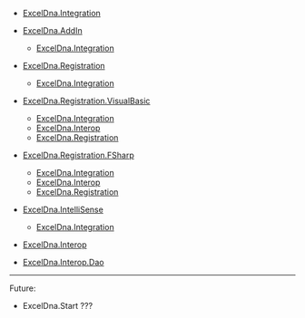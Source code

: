 * [ExcelDna.Integration](https://www.nuget.org/packages/ExcelDna.Integration/)

* [ExcelDna.AddIn](https://www.nuget.org/packages/ExcelDna.AddIn/)
  * [ExcelDna.Integration](https://www.nuget.org/packages/ExcelDna.Integration/)

* [ExcelDna.Registration](https://www.nuget.org/packages/ExcelDna.Registration/)
  * [ExcelDna.Integration](https://www.nuget.org/packages/ExcelDna.Integration/)

* [ExcelDna.Registration.VisualBasic](https://www.nuget.org/packages/ExcelDna.Registration.VisualBasic/)
  * [ExcelDna.Integration](https://www.nuget.org/packages/ExcelDna.Integration/)
  * [ExcelDna.Interop](https://www.nuget.org/packages/ExcelDna.Interop/)
  * [ExcelDna.Registration](https://www.nuget.org/packages/ExcelDna.Registration/)

* [ExcelDna.Registration.FSharp](https://www.nuget.org/packages/ExcelDna.Registration.FSharp/)
  * [ExcelDna.Integration](https://www.nuget.org/packages/ExcelDna.Integration/)
  * [ExcelDna.Interop](https://www.nuget.org/packages/ExcelDna.Interop/)
  * [ExcelDna.Registration](https://www.nuget.org/packages/ExcelDna.Registration/)

* [ExcelDna.IntelliSense](https://www.nuget.org/packages/ExcelDna.IntelliSense/)
  * [ExcelDna.Integration](https://www.nuget.org/packages/ExcelDna.Integration/)

* [ExcelDna.Interop](https://www.nuget.org/packages/ExcelDna.Interop/)

* [ExcelDna.Interop.Dao](https://www.nuget.org/packages/ExcelDna.Interop.Dao/)

---

Future:
* ExcelDna.Start ???
